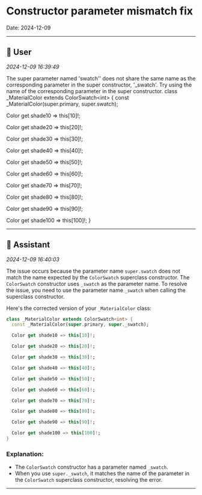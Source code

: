 # Constructor parameter mismatch fix

Date: 2024-12-09

---

## 👤 User
*2024-12-09 16:39:49*

The super parameter named 'swatch'' does not share the same name as the corresponding parameter in the super constructor, '_swatch'.
Try using the name of the corresponding parameter in the super constructor.
class _MaterialColor extends ColorSwatch&lt;int&gt; {
  const _MaterialColor(super.primary, super.swatch);

  Color get shade10 =&gt; this[10]!;

  Color get shade20 =&gt; this[20]!;

  Color get shade30 =&gt; this[30]!;

  Color get shade40 =&gt; this[40]!;

  Color get shade50 =&gt; this[50]!;

  Color get shade60 =&gt; this[60]!;

  Color get shade70 =&gt; this[70]!;

  Color get shade80 =&gt; this[80]!;

  Color get shade90 =&gt; this[90]!;

  Color get shade100 =&gt; this[100]!;
}

---

## 🤖 Assistant
*2024-12-09 16:40:03*

The issue occurs because the parameter name `super.swatch` does not match the name expected by the `ColorSwatch` superclass constructor. The `ColorSwatch` constructor uses `_swatch` as the parameter name. To resolve the issue, you need to use the parameter name `_swatch` when calling the superclass constructor.

Here's the corrected version of your `_MaterialColor` class:

```dart
class _MaterialColor extends ColorSwatch<int> {
  const _MaterialColor(super.primary, super._swatch);

  Color get shade10 => this[10]!;

  Color get shade20 => this[20]!;

  Color get shade30 => this[30]!;

  Color get shade40 => this[40]!;

  Color get shade50 => this[50]!;

  Color get shade60 => this[60]!;

  Color get shade70 => this[70]!;

  Color get shade80 => this[80]!;

  Color get shade90 => this[90]!;

  Color get shade100 => this[100]!;
}
```

### Explanation:
- The `ColorSwatch` constructor has a parameter named `_swatch`.
- When you use `super._swatch`, it matches the name of the parameter in the `ColorSwatch` superclass constructor, resolving the error.

---
